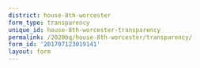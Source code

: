 ```yaml
---
district: house-8th-worcester
form_type: transparency
unique_id: house-8th-worcester-transparency
permalink: /2020bq/house-8th-worcester/transparency/
form_id: '201707123019141'
layout: form
---
```

